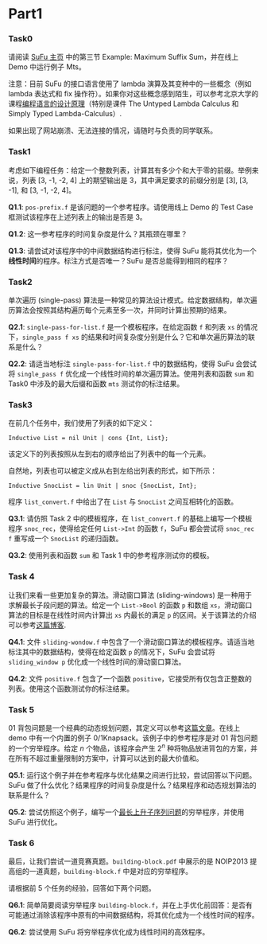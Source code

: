 # Part1

### Task0

请阅读 [SuFu 主页](http://8.140.207.65/) 中的第三节 Example: Maximum Suffix Sum，并在线上 Demo 中运行例子 Mts。

注意：目前 SuFu 的接口语言使用了 lambda 演算及其变种中的一些概念（例如 lambda 表达式和 fix 操作符）。如果你对这些概念感到陌生，可以参考北京大学的课程[编程语言的设计原理](https://pku-dppl.github.io/2023/lectures.html)（特别是课件 The Untyped Lambda Calculus 和 Simply Typed Lambda-Calculus）.

如果出现了网站崩溃、无法连接的情况，请随时与负责的同学联系。

### Task1

考虑如下编程任务：给定一个整数列表，计算其有多少个和大于零的前缀。举例来说，列表 [3, -1, -2, 4] 上的期望输出是 3，其中满足要求的前缀分别是 [3], [3, -1], 和 [3, -1, -2, 4]。

**Q1.1**:  `pos-prefix.f` 是该问题的一个参考程序。请使用线上 Demo 的 Test Case 框测试该程序在上述列表上的输出是否是 3。

**Q1.2**: 这一参考程序的时间复杂度是什么？其瓶颈在哪里？

**Q1.3**: 请尝试对该程序中的中间数据结构进行标注，使得 SuFu 能将其优化为一个**线性时间**的程序。标注方式是否唯一？SuFu 是否总能得到相同的程序？

### Task2

单次遍历 (single-pass) 算法是一种常见的算法设计模式。给定数据结构，单次遍历算法会按照其结构遍历每个元素至多一次，并同时计算出预期的结果。

**Q2.1**: `single-pass-for-list.f` 是一个模板程序。在给定函数 `f` 和列表 `xs` 的情况下，`single_pass f xs` 的结果和时间复杂度分别是什么？它和单次遍历算法的联系是什么？

**Q2.2**: 请适当地标注 `single-pass-for-list.f` 中的数据结构，使得 SuFu 会尝试将 `single_pass f` 优化成一个线性时间的单次遍历算法。使用列表和函数 `sum` 和 Task0 中涉及的最大后缀和函数 `mts` 测试你的标注结果。

### Task3

在前几个任务中，我们使用了列表的如下定义：

```
Inductive List = nil Unit | cons {Int, List};
```

该定义下的列表按照从左到右的顺序给出了列表中的每一个元素。

自然地，列表也可以被定义成从右到左给出列表的形式，如下所示：

```
Inductive SnocList = lin Unit | snoc {SnocList, Int};
```

程序 `list_convert.f` 中给出了在 `List` 与 `SnocList` 之间互相转化的函数。

**Q3.1**:  请仿照 Task 2 中的模板程序，在 `list_convert.f` 的基础上编写一个模板程序 `snoc_rec`，使得给定任何 `List->Int` 的函数 `f`，SuFu 都会尝试将 `snoc_rec f` 重写成一个 `SnocList` 的递归函数。

**Q3.2**: 使用列表和函数 `sum` 和 Task 1 中的参考程序测试你的模板。

### Task 4 

让我们来看一些更加复杂的算法。滑动窗口算法 (sliding-windows) 是一种用于求解最长子段问题的算法。给定一个 `List->Bool` 的函数 `p` 和数组 `xs`，滑动窗口算法的目标是在线性时间内计算出 `xs` 内最长的满足 `p` 的区间。关于该算法的介绍可以参考[这篇博客](https://blog.csdn.net/V_zjs/article/details/132795860).

**Q4.1**: 文件 `sliding-wondow.f` 中包含了一个滑动窗口算法的模板程序。请适当地标注其中的数据结构，使得在给定函数 `p` 的情况下，SuFu 会尝试将 `sliding_window p` 优化成一个线性时间的滑动窗口算法。 

**Q4.2**: 文件 `positive.f` 包含了一个函数 `positive`，它接受所有仅包含正整数的列表。使用这个函数测试你的标注结果。

### Task 5 

01 背包问题是一个经典的动态规划问题，其定义可以参考[这篇文章](https://www.geeksforgeeks.org/0-1-knapsack-problem-dp-10/)。在线上 demo 中有一个内置的例子 0/1Knapsack。该例子中的参考程序是对 01 背包问题的一个穷举程序。给定 $n$ 个物品，该程序会产生 $2^n$ 种将物品放进背包的方案，并在所有不超过重量限制的方案中，计算可以达到的最大价值和。

**Q5.1**: 运行这个例子并在参考程序与优化结果之间进行比较，尝试回答以下问题。SuFu 做了什么优化？结果程序的时间复杂度是什么？结果程序和动态规划算法的联系是什么？

**Q5.2**: 尝试仿照这个例子，编写一个[最长上升子序列问题](https://www.geeksforgeeks.org/longest-increasing-subsequence-dp-3/)的穷举程序，并使用 SuFu 进行优化。

### Task 6

最后，让我们尝试一道竞赛真题。`building-block.pdf` 中展示的是 NOIP2013 提高组的一道真题，`building-block.f` 中是对应的穷举程序。

请根据前 5 个任务的经验，回答如下两个问题。

**Q6.1**: 简单简要阅读穷举程序 `building-block.f`，并在上手优化前回答：是否有可能通过消除该程序中原有的中间数据结构，将其优化成为一个线性时间的程序。

**Q6.2**: 尝试使用 SuFu 将穷举程序优化成为线性时间的高效程序。